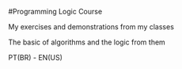 #Programming Logic Course

My exercises and demonstrations from my classes

The basic of algorithms and the logic from them

PT(BR) - EN(US)
